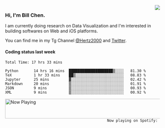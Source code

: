 <img  align="right" src="https://github-readme-stats.vercel.app/api?username=BillChen2k&show_icons=false&count_private=true&hide_title=true">

### Hi, I'm Bill Chen.

I am currently doing research on Data Visualization and I'm interested in building softwares on Web and iOS platforms.

You can find me in my Tg Channel [@Hertz2000](https://t.me/Hertz2000) and [Twitter](https://twitter.com/billchen2k).

#### Coding status last week

<!--START_SECTION:waka-->

```text
Total Time: 17 hrs 33 mins

Python       14 hrs 16 mins  ████████████████████▒░░░░   81.30 %
TeX          1 hr 33 mins    ██▒░░░░░░░░░░░░░░░░░░░░░░   08.83 %
Jupyter      25 mins         ▓░░░░░░░░░░░░░░░░░░░░░░░░   02.42 %
Markdown     20 mins         ▒░░░░░░░░░░░░░░░░░░░░░░░░   01.91 %
JSON         9 mins          ▒░░░░░░░░░░░░░░░░░░░░░░░░   00.93 %
XML          9 mins          ▒░░░░░░░░░░░░░░░░░░░░░░░░   00.92 %
```

<!--END_SECTION:waka-->


<div>
<a href="https://spotify-now-playing.billchen2k.vercel.app/now-playing?open">
   <img align="right" src="https://spotify-now-playing.billchen2k.vercel.app/now-playing" width="540" height="64" alt="Now Playing">
</a>
</div>

<div>
<p align="right"><code>Now playing on Spotify: </code></p>
</div>

<!--
**BillChen2K/BillChen2K** is a ✨ _special_ ✨ repository because its `README.md` (this file) appears on your GitHub profile.

Here are some ideas to get you started:

- 🔭 I’m currently working on ...
- 🌱 I’m currently learning ...
- 👯 I’m looking to collaborate on ...
- 🤔 I’m looking for help with ...
- 💬 Ask me about ...
- 📫 How to reach me: ...
- 😄 Pronouns: ...
- ⚡ Fun fact: ...
-->
